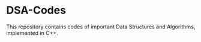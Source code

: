 # DSA-Codes
This repository contains codes of important Data Structures and Algorithms, implemented in C++. 
